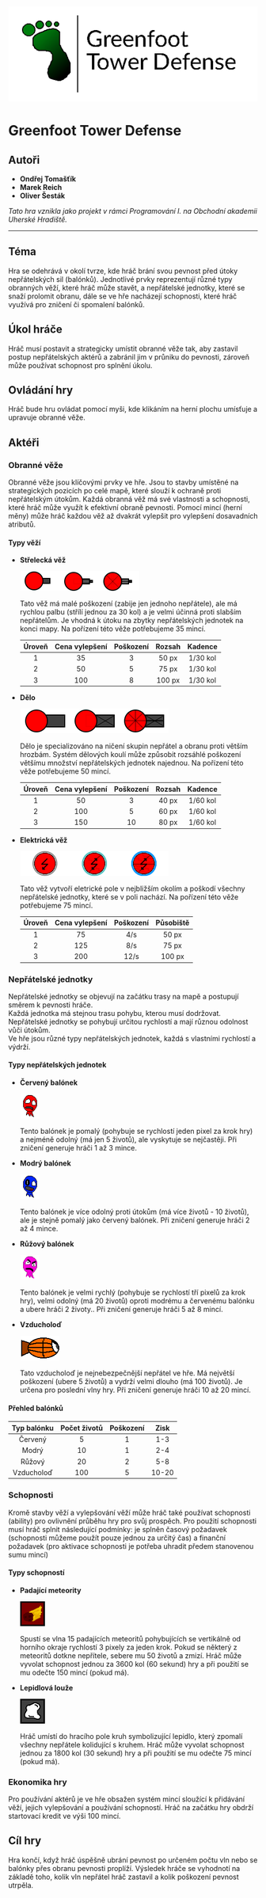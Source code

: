 ![](ZadaniObrazky/logoplaceholder.png)

# Greenfoot Tower Defense

## Autoři

- **Ondřej Tomašťík**
- **Marek Reich**
- **Oliver Šesták**

*Tato hra vznikla jako projekt v rámci Programování I. na Obchodní akademii Uherské Hradiště.*

---

## Téma
 
Hra se odehrává v okolí tvrze, kde hráč brání svou pevnost před útoky nepřátelských sil (balónků). Jednotlivé prvky reprezentují různé typy obranných věží, které hráč může stavět, a nepřátelské jednotky, které se snaží prolomit obranu, dále se ve hře nacházejí schopnosti, které hráč využívá pro zničení či spomalení balónků.

## Úkol hráče
 
Hráč musí postavit a strategicky umístit obranné věže tak, aby zastavil postup nepřátelských aktérů a zabránil jim v průniku do pevnosti, zároveň může používat schopnost pro splnění úkolu.

## Ovládání hry

Hráč bude hru ovládat pomocí myši, kde klikáním na herní plochu umísťuje a upravuje obranné věže.

## Aktéři

### Obranné věže
Obranné věže jsou klíčovými prvky ve hře. Jsou to stavby umístěné na strategických pozicích po celé mapě, které slouží k ochraně proti nepřátelským útokům. Každá obranná věž má své vlastnosti a schopnosti, které hráč může využít k efektivní obraně pevnosti. Pomocí mincí (herní měny) může hráč každou věž až dvakrát vylepšit pro vylepšení dosavadních atributů. 

#### Typy věží

- **Střelecká věž**  

	![](ZadaniObrazky/BasicTurretTiers.png)

	Tato věž má malé poškození (zabije jen jednoho nepřátele), ale má rychlou palbu (střílí jednou za 30 kol) a je velmi účinná proti slabším nepřátelům. Je vhodná k útoku na zbytky nepřátelských jednotek na konci mapy. Na pořízení této věže potřebujeme 35 mincí.

	| Úroveň | Cena vylepšení | Poškození | Rozsah | Kadence |
	|:-:|:-:|:-:|:-:|:-:|
	| 1 | 35 | 3 | 50 px | 1/30 kol |
	| 2 | 50 | 5 | 75 px | 1/30 kol |
	| 3 | 100 | 8 | 100 px | 1/30 kol |

- **Dělo**  
	
	![](ZadaniObrazky/CannonTiers.png)
	
	Dělo je specializováno na ničení skupin nepřátel a obranu proti větším hrozbám. Systém dělových koulí může způsobit rozsáhlé poškození většímu množství nepřátelských jednotek najednou. Na pořízení této věže potřebujeme 50 mincí.

	| Úroveň | Cena vylepšení | Poškození | Rozsah | Kadence |
	|:-:|:-:|:-:|:-:|:-:|
	| 1 | 50 | 3 | 40 px | 1/60 kol |
	| 2 | 100 | 5 | 60 px | 1/60 kol  |
	| 3 | 150 | 10 | 80 px | 1/60 kol  |

- **Elektrická věž**  

	![](ZadaniObrazky/ElectricTowerTiers.png)

	Tato věž vytvoří eletrické pole v nejbližším okolím a poškodí všechny nepřátelské jednotky, které se v poli nachází. Na pořízení této věže potřebujeme 75 mincí.

	| Úroveň | Cena vylepšení | Poškození | Působiště |
	|:-:|:-:|:-:|:-:|
	| 1 | 75 | 4/s | 50 px | 
	| 2 | 125 | 8/s | 75 px |
	| 3 | 200 | 12/s | 100 px |

### Nepřátelské jednotky

Nepřátelské jednotky se objevují na začátku trasy na mapě a postupují směrem k pevnosti hráče.  
Každá jednotka má stejnou trasu pohybu, kterou musí dodržovat.
Nepřátelské jednotky se pohybují určitou rychlostí a mají různou odolnost vůči útokům.  
Ve hře jsou různé typy nepřátelských jednotek, každá s vlastními rychlostí a výdrží.  

#### Typy nepřátelských jednotek

- **Červený balónek**  

	![](ZadaniObrazky/balloon1.png)

	Tento balónek je pomalý (pohybuje se rychlostí jeden pixel za krok hry) a nejméně odolný (má jen 5 životů), ale vyskytuje se nejčastěji.
Při zničení generuje hráči 1 až 3 mince.

- **Modrý balónek**  

	![](ZadaniObrazky/BlueEnemy.png)

	Tento balónek je více odolný proti útokům (má více životů - 10 životů), ale je stejně pomalý jako červený balónek.
Při zničení generuje hráči 2 až 4 mince.

- **Růžový balónek**  

	![](ZadaniObrazky/fastenemy.png)

	Tento balónek je velmi rychlý (pohybuje se rychlostí tří pixelů za krok hry), velmi odolný (má 20 životů) oproti modrému a červenému balónku a ubere hráči 2 životy..
Při zničení generuje hráči 5 až 8 mincí.

- **Vzducholoď**  

	![](ZadaniObrazky/Airship1.png)
	
	Tato vzducholoď je nejnebezpečnější nepřátel ve hře. Má největší poškození (ubere 5 životů) a vydrží velmi dlouho (má 100 životů).
Je určena pro poslední vlny hry.
Při zničení generuje hráči 10 až 20 mincí.

#### Přehled balónků

| Typ balónku | Počet životů | Poškození | Zisk |
|:-:|:-:|:-:|:-:|
| Červený | 5 | 1 | 1-3 |
| Modrý  | 10 | 1 | 2-4 |
| Růžový | 20 | 2 | 5-8 |
| Vzducholoď | 100 | 5 | 10-20 |

### Schopnosti

Kromě stavby věží a vylepšování věží může hráč také používat schopnosti (ability) pro ovlivnění průběhu hry pro svůj prospěch.
Pro použití schopnosti musí hráč splnit následující podmínky: je splněn časový požadavek (schopnosti můžeme použít pouze jednou za určitý čas)
a finanční požadavek (pro aktivace schopnosti je potřeba uhradit předem stanovenou sumu mincí)

#### Typy schopností

- **Padající meteority**  

	![](ZadaniObrazky/Meteorite.png)

	Spustí se vlna 15 padajících meteoritů pohybujících se vertikálně od horního okraje rychlostí 3 pixely za jeden krok.
Pokud se některý z meteoritů dotkne nepřítele, sebere mu 50 životů a zmizí. 
Hráč může vyvolat schopnost jednou za 3600 kol (60 sekund) hry a při použití se mu odečte 150 mincí (pokud má).

- **Lepidlová louže**  

	![](ZadaniObrazky/Glue.png)

	Hráč umístí do hracího pole kruh symbolizující lepidlo, který zpomalí všechny nepřátele kolidující s kruhem.
Hráč může vyvolat schopnost jednou za 1800 kol (30 sekund) hry a při použití se mu odečte 75 mincí (pokud má).

### Ekonomika hry

Pro používání aktérů je ve hře obsažen systém mincí sloužící k přidávání věží, jejich vylepšování a používání schopností.
Hráč na začátku hry obdrží startovací kredit ve výši 100 mincí.

## Cíl hry

Hra končí, když hráč úspěšně ubrání pevnost po určeném počtu vln nebo se balónky přes obranu pevnosti proplíží. Výsledek hráče se vyhodnotí na základě toho, kolik vln nepřátel hráč zastavil a kolik poškození pevnost utrpěla.
